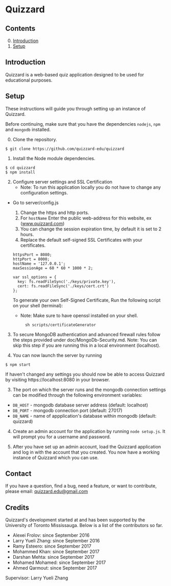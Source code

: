 # Quizzard

## Contents

0. [Introduction](#introduction)
1. [Setup](#quick-setup)

## Introduction

Quizzard is a web-based quiz application designed to be used for educational
purposes.

## Setup

These instructions will guide you through setting up an instance of Quizzard.

Before continuing, make sure that you have the dependencies `nodejs`, `npm`
and `mongodb` installed.

0. Clone the repository.

  ```
  $ git clone https://github.com/quizzard-edu/quizzard
  ```

1. Install the Node module dependencies.

  ```
  $ cd quizzard
  $ npm install
  ```

2. Configure server settings and SSL Certification
   * Note: To run this application locally you do not have to change any configuration settings.
- Go to server/config.js
    1. Change the https and http ports.
    2. For `hostName` Enter the public web-address for this website, ex (www.quizzard.com)
    3. You can change the session expiration time, by default it is set to 2 hours.
    4. Replace the default self-signed SSL Certificates with your certificates.
  ```
  httpsPort = 8080;
  httpPort = 8000;
  hostName = '127.0.0.1';
  maxSessionAge = 60 * 60 * 1000 * 2;

  var ssl_options = {
    key: fs.readFileSync('./keys/private.key'),
    cert: fs.readFileSync('./keys/cert.crt')
  };  
  ```

  To generate your own Self-Signed Certificate, Run the following script on your shell (terminal):
  - Note: Make sure to have openssl installed on your shell.
    ```
      sh scripts/certificateGenerator
    ```

3. To secure MongoDB authentication and advanced firewall rules follow the steps provided under doc/MongoDb-Security.md.
  Note: You can skip this step if you are running this in a local environment (localhost).

4. You can now launch the server by running

  ```
  $ npm start
  ```

  If haven't changed any settings you should now be able to access Quizzard by visiting
  https://localhost:8080 in your browser.

3. The port on which the server runs and the mongodb connection settings can
  be modified through the following environment variables:

  * `DB_HOST` - mongodb database server address (default: localhost)
  * `DB_PORT` - mongodb connection port (default: 27017)
  * `DB_NAME` - name of appplication's database within mongodb (default: quizzard)

4. Create an admin account for the application by running `node setup.js`.
  It will prompt you for a username and password.

5. After you have set up an admin account, load the Quizzard application and log
  in with the account that you created. You now have a working instance of
  Quizzard which you can use.

## Contact

If you have a question, find a bug, need a feature, or want to contribute,
please email: quizzard.edu@gmail.com

## Credits

Quizzard's development started at and has been supported by the University of
Toronto Mississauga. Below is a list of the contributors so far.

* Alexei Frolov: since September 2016
* Larry Yueli Zhang: since September 2016
* Ramy Esteero: since September 2017
* Mohammed Khan: since September 2017
* Darshan Mehta: since September 2017
* Mohamed Mohamed: since September 2017
* Ahmed Qarmout: since September 2017

Supervisor: Larry Yueli Zhang

